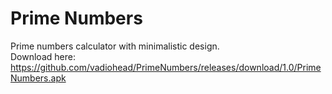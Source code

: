 # Prime Numbers
Prime numbers calculator with minimalistic design. <br>
Download here: https://github.com/vadiohead/PrimeNumbers/releases/download/1.0/PrimeNumbers.apk
